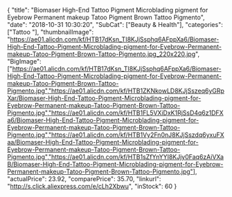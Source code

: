 {
	"title": "Biomaser High-End Tattoo Pigment Microblading pigment for Eyebrow Permanent makeup Tatoo Pigment Brown Tattoo Pigmento",
	"date": "2018-10-31 10:30:20",
	"SubCat": ["Beauty & Health"],
	"categories": ["Tattoo "],
	"thumbnailImage": "https://ae01.alicdn.com/kf/HTB17dKsn_TI8KJjSsphq6AFppXa6/Biomaser-High-End-Tattoo-Pigment-Microblading-pigment-for-Eyebrow-Permanent-makeup-Tatoo-Pigment-Brown-Tattoo-Pigmento.jpg_220x220.jpg",
	"BigImage": ["https://ae01.alicdn.com/kf/HTB17dKsn_TI8KJjSsphq6AFppXa6/Biomaser-High-End-Tattoo-Pigment-Microblading-pigment-for-Eyebrow-Permanent-makeup-Tatoo-Pigment-Brown-Tattoo-Pigmento.jpg","https://ae01.alicdn.com/kf/HTB1ZKNkowLD8KJjSszeq6yGRpXar/Biomaser-High-End-Tattoo-Pigment-Microblading-pigment-for-Eyebrow-Permanent-makeup-Tatoo-Pigment-Brown-Tattoo-Pigmento.jpg","https://ae01.alicdn.com/kf/HTB1FL5VXiDxK1RjSsD4q6z1DFXa6/Biomaser-High-End-Tattoo-Pigment-Microblading-pigment-for-Eyebrow-Permanent-makeup-Tatoo-Pigment-Brown-Tattoo-Pigmento.jpg","https://ae01.alicdn.com/kf/HTB1Vy2Fn0nJ8KJjSszdq6yxuFXaa/Biomaser-High-End-Tattoo-Pigment-Microblading-pigment-for-Eyebrow-Permanent-makeup-Tatoo-Pigment-Brown-Tattoo-Pigmento.jpg","https://ae01.alicdn.com/kf/HTB1sZfYnYYI8KJjy0Faq6zAiVXaB/Biomaser-High-End-Tattoo-Pigment-Microblading-pigment-for-Eyebrow-Permanent-makeup-Tatoo-Pigment-Brown-Tattoo-Pigmento.jpg"],
	"actualPrice": 23.92,
	"comparePrice": 35.70,
	"linkurl": "http://s.click.aliexpress.com/e/cLh2Xbwu",
	"inStock": 60
}
